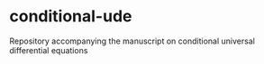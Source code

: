 # conditional-ude
Repository accompanying the manuscript on conditional universal differential equations
